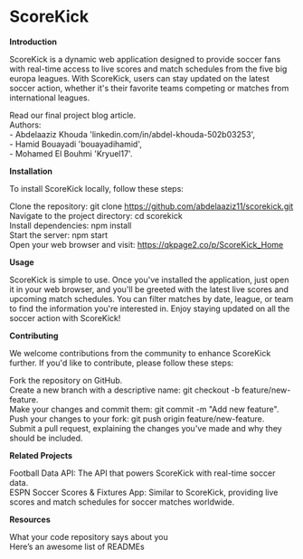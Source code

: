 # ScoreKick


**Introduction**

ScoreKick is a dynamic web application designed to provide soccer fans with real-time access to live scores and match schedules from the five big europa leagues. With ScoreKick, users can stay updated on the latest soccer action, whether it's their favorite teams competing or matches from international leagues.

Read our final project blog article.<br>
Authors:<br>
    - Abdelaaziz Khouda 'linkedin.com/in/abdel-khouda-502b03253', <br>
    - Hamid Bouayadi 'bouayadihamid', <br>
    - Mohamed El Bouhmi 'Kryuel17'.

**Installation**

To install ScoreKick locally, follow these steps:

Clone the repository: git clone https://github.com/abdelaaziz11/scorekick.git<br>
Navigate to the project directory: cd scorekick<br>
Install dependencies: npm install<br>
Start the server: npm start<br>
Open your web browser and visit: https://qkpage2.co/p/ScoreKick_Home

**Usage**

ScoreKick is simple to use. Once you've installed the application, just open it in your web browser, and you'll be greeted with the latest live scores and upcoming match schedules. You can filter matches by date, league, or team to find the information you're interested in. Enjoy staying updated on all the soccer action with ScoreKick!

**Contributing**

We welcome contributions from the community to enhance ScoreKick further. If you'd like to contribute, please follow these steps:

Fork the repository on GitHub.<br>
Create a new branch with a descriptive name: git checkout -b feature/new-feature.<br>
Make your changes and commit them: git commit -m "Add new feature".<br>
Push your changes to your fork: git push origin feature/new-feature.<br>
Submit a pull request, explaining the changes you've made and why they should be included.<br>

**Related Projects**

Football Data API: The API that powers ScoreKick with real-time soccer data.<br>
ESPN Soccer Scores & Fixtures App: Similar to ScoreKick, providing live scores and match schedules for soccer matches worldwide.


**Resources**

What your code repository says about you<br>
Here’s an awesome list of READMEs
